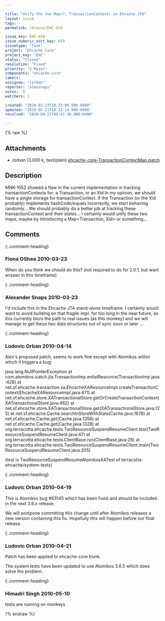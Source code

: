 ```yaml
---

title: "Unify the two Map<?, TransactionContext> in Ehcache JTA"
layout: issue
tags: 
permalink: /browse/EHC-659

issue_key: EHC-659
issue_numeric_sort_key: 659
issuetype: "Task"
project: "Ehcache Core"
project_key: "EHC"
status: "Closed"
resolution: "Fixed"
priority: "2 Major"
components: "ehcache-core"
labels: 
assignee: "lorban"
reporter: "alexsnaps"
votes:  0
watchers: 1

created: "2010-03-23T10:33:00.000-0400"
updated: "2010-05-21T18:32:14.000-0400"
resolved: "2010-04-21T09:47:36.000-0400"

---
```




{% raw %}


## Attachments
  
* <em>lorban</em> (3.000 k, text/plain) [ehcache-core-TransactionContextMap.patch](/attachments/EHC/EHC-659/ehcache-core-TransactionContextMap.patch)
  



## Description

<div markdown="1" class="description">

MNK-1552 showed a flaw in the current implementation in tracking transactionContexts for: a Transaction, or an Xid
In my opinion, we should have a single storage for transactionContext. If the Transaction (or the Xid probably) implements hashCode/equals incorrectly, we start behaving randomly... We should probably do a better job at tracking these transactionContext and their states...
I certainly would unify these two maps, maybe by introducing a Map<Transaction, Xid> or something...

</div>

## Comments


{:.comment-heading}
### **Fiona OShea** <span class="date">2010-03-23</span>

<div markdown="1" class="comment">

When do you think we should do this? (not required to do for 2.0.1, but want answer in this timeframe)

</div>


{:.comment-heading}
### **Alexander Snaps** <span class="date">2010-03-23</span>

<div markdown="1" class="comment">

I'd include this in the Ehcache JTA stand-alone timeframe.
I certainly would want to avoid building on that fragile impl. for too long in the near future, as this currently blurs the path to real issues (as this monkey) and we will manage to get these two data structures out of sync soon or later ...

</div>


{:.comment-heading}
### **Ludovic Orban** <span class="date">2010-04-14</span>

<div markdown="1" class="comment">

Alex's proposed patch, seems to work fine except with Atomikos within which it triggers a bug:

java.lang.NullPointerException
	at com.atomikos.icatch.jta.TransactionImp.enlistResource(TransactionImp.java:428)
	at net.sf.ehcache.transaction.xa.EhcacheXAResourceImpl.createTransactionContext(EhcacheXAResourceImpl.java:471)
	at net.sf.ehcache.store.XATransactionalStore.getOrCreateTransactionContext(XATransactionalStore.java:462)
	at net.sf.ehcache.store.XATransactionalStore.get(XATransactionalStore.java:125)
	at net.sf.ehcache.Cache.searchInStoreWithStats(Cache.java:1678)
	at net.sf.ehcache.Cache.get(Cache.java:1356)
	at net.sf.ehcache.Cache.get(Cache.java:1328)
	at org.terracotta.ehcache.tests.TwoResourceSuspendResumeClient.test(TwoResourceSuspendResumeClient.java:47)
	at org.terracotta.ehcache.tests.ClientBase.run(ClientBase.java:26)
	at org.terracotta.ehcache.tests.TwoResourceSuspendResumeClient.main(TwoResourceSuspendResumeClient.java:205)



(test is TwoResourceSuspendResumeAtomikosXATest of terracotta-ehcache/system-tests)

</div>


{:.comment-heading}
### **Ludovic Orban** <span class="date">2010-04-19</span>

<div markdown="1" class="comment">

This is Atomikos bug #63145 which has been fixed and should be included in the next 3.6.x release.

We will postpone committing this change until after Atomikos releases a new version containing this fix. Hopefully this will happen before our final release.

</div>


{:.comment-heading}
### **Ludovic Orban** <span class="date">2010-04-21</span>

<div markdown="1" class="comment">

Patch has been applied to ehcache-core trunk.

The system tests have been updated to use Atomikos 3.6.5 which does solve the problem.

</div>


{:.comment-heading}
### **Himadri Singh** <span class="date">2010-05-10</span>

<div markdown="1" class="comment">

tests are running on monkeys

</div>



{% endraw %}

